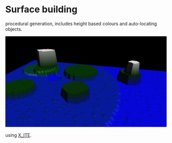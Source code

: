 # Surface building

procedural generation, includes height based colours and auto-locating objects.

[![simple planet/moon surface](surface.jpg)](../../advancedViewer.html?model=./2003/surface/proto/surface.wrl  "click to browse in 3d")

using [X_ITE](http://create3000.de/x_ite).

<!--
Surface Prototype

Adds to an Elevationgrid node a series of procedurally generated height adjustments, some random height noise, and/or some height determined colouring. This allows the simple creation of enough apparent complexity for a realistic landscape surface, with very little data. This proto can also animate the grid, as a Sine function, to create a moving sea surface etc.
An event can return the current 3D location and orientation of any location on the surface, given its 2D coordinate, so an object can be easily placed on a randomly generated surface at render time, even dynamically when the surface is being animated.
Overview

Althought its the points within a perfect circle that are height altered, the square nature of the elevationgrid makes for a 'rough' look.
-->

